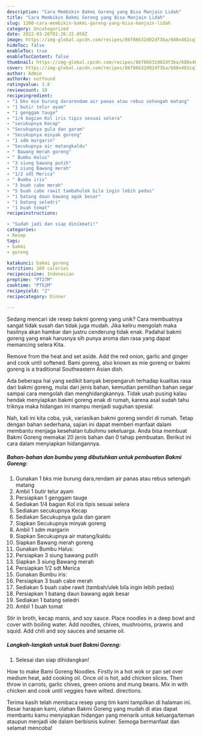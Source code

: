 ```yaml
---
description: "Cara Membikin Bakmi Goreng yang Bisa Manjain Lidah"
title: "Cara Membikin Bakmi Goreng yang Bisa Manjain Lidah"
slug: 1260-cara-membikin-bakmi-goreng-yang-bisa-manjain-lidah
category: Uncategorized
date: 2022-03-26T01:26:22.058Z
image: https://img-global.cpcdn.com/recipes/86f86632d02df3ba/680x482cq70/bakmi-goreng-foto-resep-utama.jpg
hideToc: false
enableToc: true
enableTocContent: false
thumbnail: https://img-global.cpcdn.com/recipes/86f86632d02df3ba/680x482cq70/bakmi-goreng-foto-resep-utama.jpg
cover: https://img-global.cpcdn.com/recipes/86f86632d02df3ba/680x482cq70/bakmi-goreng-foto-resep-utama.jpg
author: Admin
authorAv: notfound
ratingvalue: 3.8
reviewcount: 10
recipeingredient:
- "1 bks mie burung dararendam air panas atau rebus setengah matang"
- "1 butir telur ayam"
- "1 genggam tauge"
- "1/4 bagian Kol iris tipis sesuai selera"
- "secukupnya Kecap"
- "Secukupnya gula dan garam"
- "Secukupnya minyak goreng"
- "1 sdm margarin"
- "Secukupnya air matangkaldu"
- " Bawang merah goreng"
- " Bumbu Halus"
- "3 siung bawang putih"
- "3 siung Bawang merah"
- "1/2 sdt Merica"
- " Bumbu iris"
- "3 buah cabe merah"
- "5 buah cabe rawit tambahulek bila ingin lebih pedas"
- "1 batang daun bawang agak besar"
- "1 batang seledri"
- "1 buah tomat"
recipeinstructions:

- "Sudah jadi dan siap dinikmati!"
categories:
- Resep
tags:
- bakmi
- goreng

katakunci: bakmi goreng 
nutrition: 169 calories
recipecuisine: Indonesian
preptime: "PT27M"
cooktime: "PT52M"
recipeyield: "2"
recipecategory: Dinner

---
```





Sedang mencari ide resep bakmi goreng yang unik? Cara membuatnya sangat tidak susah dan tidak juga mudah. Jika keliru mengolah maka hasilnya akan hambar dan justru cenderung tidak enak. Padahal bakmi goreng yang enak harusnya sih punya aroma dan rasa yang dapat memancing selera Kita.





Remove from the heat and set aside. Add the red onion, garlic and ginger and cook until softened. Bami goreng, also known as mie goreng or bakmi goreng is a traditional Southeastern Asian dish.

Ada beberapa hal yang sedikit banyak berpengaruh terhadap kualitas rasa dari bakmi goreng, mulai dari jenis bahan, kemudian pemilihan bahan segar sampai cara mengolah dan menghidangkannya. Tidak usah pusing kalau hendak menyiapkan bakmi goreng enak di rumah, karena asal sudah tahu triknya maka hidangan ini mampu menjadi suguhan spesial.






Nah, kali ini kita coba, yuk, variasikan bakmi goreng sendiri di rumah. Tetap dengan bahan sederhana, sajian ini dapat memberi manfaat dalam membantu menjaga kesehatan tubuhmu sekeluarga. Anda bisa membuat Bakmi Goreng memakai 20 jenis bahan dan 0 tahap pembuatan. Berikut ini cara dalam menyiapkan hidangannya.

<!--inarticleads1-->

##### Bahan-bahan dan bumbu yang dibutuhkan untuk pembuatan Bakmi Goreng:

1. Gunakan 1 bks mie burung dara,rendam air panas atau rebus setengah matang
1. Ambil 1 butir telur ayam
1. Persiapkan 1 genggam tauge
1. Sediakan 1/4 bagian Kol iris tipis sesuai selera
1. Sediakan secukupnya Kecap
1. Sediakan Secukupnya gula dan garam
1. Siapkan Secukupnya minyak goreng
1. Ambil 1 sdm margarin
1. Siapkan Secukupnya air matang/kaldu
1. Siapkan  Bawang merah goreng
1. Gunakan  Bumbu Halus:
1. Persiapkan 3 siung bawang putih
1. Siapkan 3 siung Bawang merah
1. Persiapkan 1/2 sdt Merica
1. Gunakan  Bumbu iris:
1. Persiapkan 3 buah cabe merah
1. Sediakan 5 buah cabe rawit (tambah/ulek bila ingin lebih pedas)
1. Persiapkan 1 batang daun bawang agak besar
1. Sediakan 1 batang seledri
1. Ambil 1 buah tomat


Stir in broth, kecap manis, and soy sauce. Place noodles in a deep bowl and cover with boiling water. Add noodles, chives, mushrooms, prawns and squid. Add chili and soy sauces and sesame oil. 

<!--inarticleads2-->

##### Langkah-langkah untuk buat Bakmi Goreng:


1. Selesai dan siap dihidangkan!

How to make Bami Goreng Noodles. Firstly in a hot wok or pan set over medium heat, add cooking oil. Once oil is hot, add chicken slices. Then throw in carrots, garlic chives, green onions and mung beans. Mix in with chicken and cook until veggies have wilted. directions. 

Terima kasih telah membaca resep yang tim kami tampilkan di halaman ini. Besar harapan kami, olahan Bakmi Goreng yang mudah di atas dapat membantu kamu menyiapkan hidangan yang menarik untuk keluarga/teman ataupun menjadi ide dalam berbisnis kuliner. Semoga bermanfaat dan selamat mencoba!
